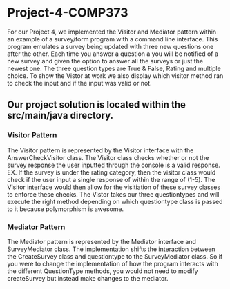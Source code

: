 # Project-4-COMP373


For our Project 4, we implemented the Visitor and Mediator pattern within an example of a survey/form program with a command line interface. This program emulates a survey being updated with three new questions one after the other. Each time you answer a question a you will be notified of a new survey and given the option to answer all the surveys or just the newest one. The three question types are True & False, Rating and multiple choice. To show the Vistor at work we also display which visitor method ran to check the input and if the input was valid or not.


## Our project solution is located within the src/main/java directory.


### Visitor Pattern


The Visitor pattern is represented by the Visitor interface with the AnswerCheckVisitor class. The Visitor class checks whether or not the survey response the user inputted through the console is a valid response. EX. If the survey is under the rating category, then the visitor class would check if the user input a single response of within the range of (1-5). The Visitor interface would then allow for the visitiation of these survey classes to enforce these checks. The Vistor takes our three questiontypes and will execute the right method depending on which questiontype class is passed to it because polymorphism is awesome.  


### Mediator Pattern


The Mediator pattern is represented by the Mediator interface and SurveyMediator class. The implementation shifts the interaction between the CreateSurvey class and questiontype to the SurveyMediator class. So if you were to change the implementation of how the program interacts with the different QuestionType methods, you would not need to modify createSurvey but instead make changes to the mediator.

